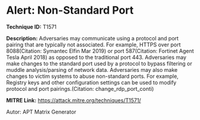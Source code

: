 # Alert: Non-Standard Port

**Technique ID:** T1571

**Description:** Adversaries may communicate using a protocol and port pairing that are typically not associated. For example, HTTPS over port 8088(Citation: Symantec Elfin Mar 2019) or port 587(Citation: Fortinet Agent Tesla April 2018) as opposed to the traditional port 443. Adversaries may make changes to the standard port used by a protocol to bypass filtering or muddle analysis/parsing of network data.  Adversaries may also make changes to victim systems to abuse non-standard ports. For example, Registry keys and other configuration settings can be used to modify protocol and port pairings.(Citation: change_rdp_port_conti)

**MITRE Link:** https://attack.mitre.org/techniques/T1571/

Autor: APT Matrix Generator

<!--
Tactics: 
Technique ID: T1571
Status: Pending
-->
